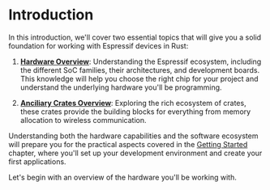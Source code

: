 # Introduction

In this introduction, we'll cover two essential topics that will give you a solid foundation for working with Espressif devices in Rust:

1. **[Hardware Overview](./hardware-overview.md)**: Understanding the Espressif ecosystem, including the different SoC families, their architectures, and development boards. This knowledge will help you choose the right chip for your project and understand the underlying hardware you'll be programming.

2. **[Anciliary Crates Overview](./anciliary-crates.md)**: Exploring the rich ecosystem of crates, these crates provide the building blocks for everything from memory allocation to wireless communication.

Understanding both the hardware capabilities and the software ecosystem will prepare you for the practical aspects covered in the [Getting Started](../getting-started/index.md) chapter, where you'll set up your development environment and create your first applications.

Let's begin with an overview of the hardware you'll be working with.

